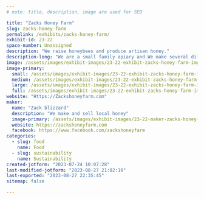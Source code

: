 ```yaml
---
# note: title, description, image are used for SEO

title: "Zacks Honey Farm"
slug: zacks-honey-farm
permalink: /exhibits/zacks-honey-farm/
exhibit-id: 23-22
space-number: Unassigned
description: "We raise honeybees and produce artisan honey."
description-long: "We are a small family apiary and We make several differant kinds of local honey from florida."
image: /assets/images/exhibit-images/23-22-exhibit-zacks-honey-farm-img-2969-large.jpeg
image-primary: 
  small: /assets/images/exhibit-images/23-22-exhibit-zacks-honey-farm-img-2969-small.jpeg
  medium: /assets/images/exhibit-images/23-22-exhibit-zacks-honey-farm-img-2969-medium.jpeg
  large: /assets/images/exhibit-images/23-22-exhibit-zacks-honey-farm-img-2969-large.jpeg
  full: /assets/images/exhibit-images/23-22-exhibit-zacks-honey-farm-img-2969-full.jpeg
website: "Https://Zackshoneyfarm.com"
maker: 
  name: "Zack blizzard"
  description: "We make and sell local honey"
  image-primary: /assets/images/exhibit-images/23-22-maker-zacks-honey-farm-img-0617-medium.jpeg
  website: https://zackshoneyfarm.com
  facebook: https://www.facebook.com/zackshoneyfarm
categories: 
  - slug: food
    name: Food
  - slug: sustainability
    name: Sustainability
created-jotform: "2023-07-24 10:07:28"
last-modified-jotform: "2023-08-27 21:02:16"
last-exported: "2023-08-27 22:35:45"
sitemap: false

---
```

